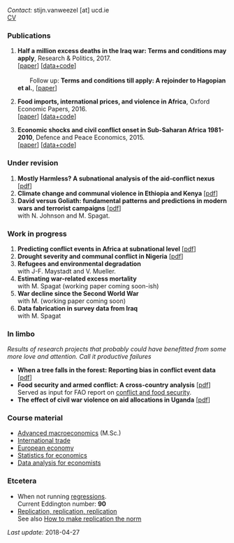 *Contact:* stijn.vanweezel [at] ucd.ie <br>
[CV](https://github.com/CommonEconomist/cv/raw/master/cv_svw.pdf)

### Publications

1. **Half a million excess deaths in the Iraq war: Terms and conditions may apply**, Research & Politics, 2017.<br>
[[paper](http://journals.sagepub.com/doi/full/10.1177/2053168017732642)] [[data+code](https://github.com/CommonEconomist/publications/tree/master/RAP_2017)] <br><br>
&nbsp;&nbsp;&nbsp;&nbsp;&nbsp;&nbsp; Follow up: **Terms and conditions till apply: A rejoinder to Hagopian et al.**, [[paper](http://journals.sagepub.com/doi/full/10.1177/2053168018757858)]

2. **Food imports, international prices, and violence in Africa**, Oxford Economic Papers, 2016. <br>
[[paper](https://doi.org/10.1093/oep/gpw015)] [[data+code](https://github.com/CommonEconomist/publications/tree/master/OEP_2016)]

3. **Economic shocks and civil conflict onset in Sub-Saharan Africa 1981-2010**, Defence and Peace Economics, 2015. <br>
[[paper](http://www.tandfonline.com/doi/full/10.1080/10242694.2014.887489)] [[data+code](https://github.com/CommonEconomist/publications/tree/master/DPE_2015)]

### Under revision
1. **Mostly Harmless? A subnational analysis of the aid-conflict nexus** [[pdf](https://www.ucd.ie/t4cms/WP17_28.pdf)]
2. **Climate change and communal violence in Ethiopia and Kenya** [[pdf](https://econpapers.repec.org/paper/hicwpaper/241.htm)]
3. **David versus Goliath: fundamental patterns and predictions in modern wars and terrorist campaigns** [[pdf](https://www.ucd.ie/t4cms/WP17_21.pdf)] <br>
with N. Johnson and M. Spagat. 

### Work in progress
1. **Predicting conflict events in Africa at subnational level** [[pdf](https://ssrn.com/abstract=3019940)]
2. **Drought severity and communal conflict in Nigeria** [[pdf](https://econpapers.repec.org/paper/hicwpaper/240.htm)]
3. **Refugees and environmental degradation** <br>
with J-F. Maystadt and V. Mueller.
4. **Estimating war-related excess mortality**<br>
with M. Spagat (working paper coming soon-ish)
5. **War decline since the Second World War**<br>
with M. (working paper coming soon)
6. **Data fabrication in survey data from Iraq**<br>
with M. Spagat

### In limbo
*Results of research projects that probably could have benefitted from some more love and attention. Call it productive failures*
* **When a tree falls in the forest: Reporting bias in conflict event data** [[pdf](http://ssrn.com/abstract=2805949)]
* **Food security and armed conflict: A cross-country analysis** [[pdf](https://ssrn.com/abstract=2934177)]<br>
Served as input for FAO report on [conflict and food security](http://www.fao.org/3/a-i7821e.pdf).
* **The effect of civil war violence on aid allocations in Uganda** [[pdf](https://ssrn.com/abstract=2843797)]

### Course material 

* [Advanced macroeconomics](https://github.com/CommonEconomist/teaching/tree/master/advanced_macroeconomics) (M.Sc.)
* [International trade](https://github.com/CommonEconomist/teaching/tree/master/international_trade)
* [European economy](https://github.com/CommonEconomist/teaching/tree/master/european_economy)
* [Statistics for economics](https://github.com/CommonEconomist/teaching/tree/master/statistics_economics)
* [Data analysis for economists](https://github.com/CommonEconomist/teaching/tree/master/data_analysis)


### Etcetera
* When not running [regressions](https://www.strava.com/athletes/2135375).<br>
Current Eddington number: **90**
* [Replication, replication, replication](https://github.com/CommonEconomist/replications)<br>
See also [How to make replication the norm](https://www.nature.com/articles/d41586-018-02108-9)


*Last update:* 2018-04-27
